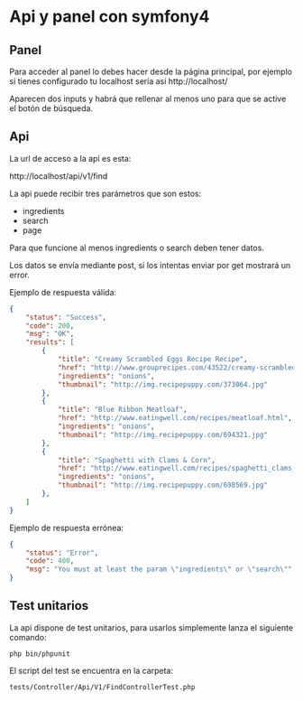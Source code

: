 # Api y panel con symfony4

## Panel

Para acceder al panel lo debes hacer desde la página principal, por ejemplo si tienes configurado tu localhost sería así http://localhost/

Aparecen dos inputs y habrá que rellenar al menos uno para que se active el botón de búsqueda.

## Api

La url de acceso a la api es esta:

http://localhost/api/v1/find

La api puede recibir tres parámetros que son estos:

* ingredients
* search
* page

Para que funcione al menos ingredients o search deben tener datos.

Los datos se envía mediante post, si los intentas enviar por get mostrará un error.

Ejemplo de respuesta válida:

```json
{
    "status": "Success",
    "code": 200,
    "msg": "OK",
    "results": [
        {
            "title": "Creamy Scrambled Eggs Recipe Recipe",
            "href": "http://www.grouprecipes.com/43522/creamy-scrambled-eggs-recipe.html",
            "ingredients": "onions",
            "thumbnail": "http://img.recipepuppy.com/373064.jpg"
        },
        {
            "title": "Blue Ribbon Meatloaf",
            "href": "http://www.eatingwell.com/recipes/meatloaf.html",
            "ingredients": "onions",
            "thumbnail": "http://img.recipepuppy.com/694321.jpg"
        },
        {
            "title": "Spaghetti with Clams & Corn",
            "href": "http://www.eatingwell.com/recipes/spaghetti_clams_corn.html",
            "ingredients": "onions",
            "thumbnail": "http://img.recipepuppy.com/698569.jpg"
        },
    ]
}
```

Ejemplo de respuesta errónea:

```json
{
    "status": "Error",
    "code": 400,
    "msg": "You must at least the param \"ingredients\" or \"search\""
}
```

## Test unitarios

La api dispone de test unitarios, para usarlos simplemente lanza el siguiente comando:

```
php bin/phpunit
```

El script del test se encuentra en la carpeta:

```
tests/Controller/Api/V1/FindControllerTest.php
``` 
